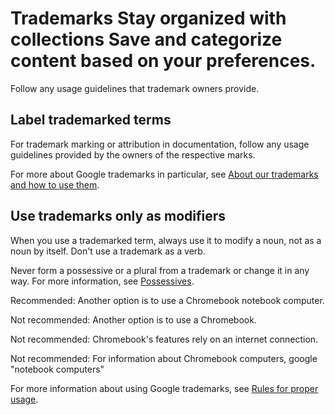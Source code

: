 


# Trademarks Stay organized with collections Save and categorize content based on your preferences.

Follow any usage guidelines that trademark owners provide.

## Label trademarked terms

For trademark marking or attribution in documentation, follow any usage
guidelines provided by the owners of the respective marks.

For more about Google trademarks in particular, see [About our trademarks and
how to use them](https://www.google.com/permissions/trademark/).

## Use trademarks only as modifiers

When you use a trademarked term, always use it to modify a noun, not as a noun
by itself. Don't use a trademark as a verb.

Never form a possessive or a plural from a trademark or change it in any way. For more
information, see [Possessives](/style/possessives).

Recommended: Another option is to use a Chromebook notebook computer.

Not recommended: Another option is to use a Chromebook.

Not recommended: Chromebook's features rely on an internet connection.

Not recommended: For information about Chromebook computers, google "notebook computers"

For more information about using Google trademarks, see [Rules for proper
usage](https://www.google.com/permissions/trademark/rules.html).



